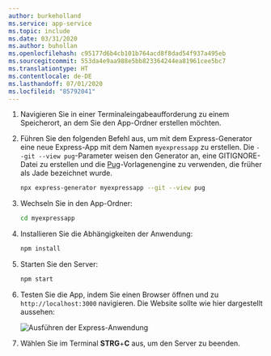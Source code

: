 ```yaml
---
author: burkeholland
ms.service: app-service
ms.topic: include
ms.date: 03/31/2020
ms.author: buhollan
ms.openlocfilehash: c95177d6b4cb101b764acd8f8dad54f937a495eb
ms.sourcegitcommit: 553da4e9aa988e5bb823364244ea81961cee5bc7
ms.translationtype: HT
ms.contentlocale: de-DE
ms.lasthandoff: 07/01/2020
ms.locfileid: "85792041"
---
```

1. Navigieren Sie in einer Terminaleingabeaufforderung zu einem Speicherort, an dem Sie den App-Ordner erstellen möchten.

1. Führen Sie den folgenden Befehl aus, um mit dem Express-Generator eine neue Express-App mit dem Namen `myexpressapp` zu erstellen. Die `--git --view pug`-Parameter weisen den Generator an, eine GITIGNORE-Datei zu erstellen und die [Pug](https://pugjs.org/api/getting-started.html)-Vorlagenengine zu verwenden, die früher als Jade bezeichnet wurde.

    ```bash
    npx express-generator myexpressapp --git --view pug
    ```

1. Wechseln Sie in den App-Ordner:

    ```bash
    cd myexpressapp
    ```

1. Installieren Sie die Abhängigkeiten der Anwendung:

    ```bash
    npm install
    ```

1. Starten Sie den Server:

    ```bash
    npm start
    ```

1. Testen Sie die App, indem Sie einen Browser öffnen und zu `http://localhost:3000` navigieren. Die Website sollte wie hier dargestellt aussehen:

    ![Ausführen der Express-Anwendung](../media/deploy-azure/express.png)

1. Wählen Sie im Terminal **STRG**+**C** aus, um den Server zu beenden.
 
